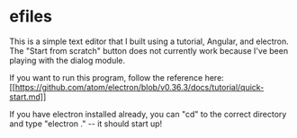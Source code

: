 # efiles

This is a simple text editor that I built using a tutorial, Angular, and electron. The "Start from scratch" button does not currently work because I've been playing with the dialog module. 

If you want to run this program, follow the reference here: [[https://github.com/atom/electron/blob/v0.36.3/docs/tutorial/quick-start.md]]

If you have electron installed already, you can "cd" to the correct directory and type "electron ." -- it should start up!